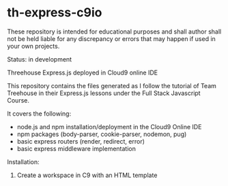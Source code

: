 # th-express-c9io
These repository is intended for educational purposes and shall author shall not be held liable for any discrepancy or errors that may happen if used in your own projects.

Status: in development

Threehouse Express.js deployed in Cloud9 online IDE

This repository contains the files generated as I follow the tutorial of Team Treehouse in their Express.js lessons under the Full Stack Javascript Course.

It covers the following:
- node.js and npm installation/deployment in the Cloud9 Online IDE
- npm packages (body-parser, cookie-parser, nodemon, pug)
- basic express routers (render, redirect, error)
- basic express middleware implementation

Installation:
1. Create a workspace in C9 with an HTML template


